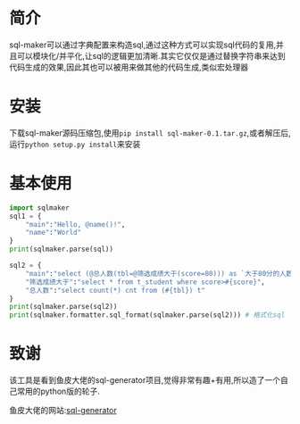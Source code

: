 # 简介
sql-maker可以通过字典配置来构造sql,通过这种方式可以实现sql代码的复用,并且可以模块化/并平化,让sql的逻辑更加清晰.其实它仅仅是通过替换字符串来达到代码生成的效果,因此其也可以被用来做其他的代码生成,类似宏处理器

# 安装
下载sql-maker源码压缩包,使用`pip install sql-maker-0.1.tar.gz`,或者解压后,运行`python setup.py install`来安装

# 基本使用
```python
import sqlmaker
sql1 = {
    "main":"Hello, @name()!",
    "name":"World"
}
print(sqlmaker.parse(sql))

sql2 = {
    "main":"select (@总人数(tbl=@筛选成绩大于(score=80))) as `大于80分的人数`,(@总人数(tbl=@筛选成绩大于(score=70))) as `大于70分的人数`",
    "筛选成绩大于":"select * from t_student where score>#{score}",
    "总人数":"select count(*) cnt from (#{tbl}) t"
}
print(sqlmaker.parse(sql2))
print(sqlmaker.formatter.sql_format(sqlmaker.parse(sql2))) # 格式化sql
```

# 致谢
该工具是看到鱼皮大佬的sql-generator项目,觉得非常有趣+有用,所以造了一个自己常用的python版的轮子.

鱼皮大佬的网站:[sql-generator](http://sql.yupi.icu)